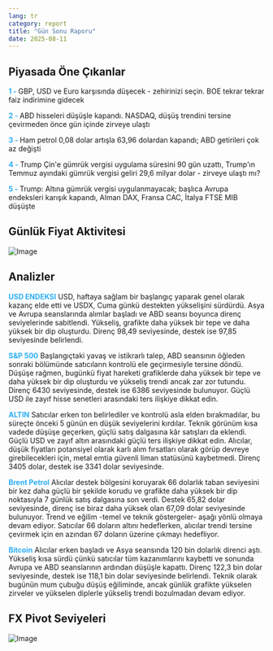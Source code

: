 ```yaml
---
lang: tr
category: report
title: "Gün Sonu Raporu"
date: 2025-08-11
---
```



<h2>Piyasada Öne Çıkanlar</h2>
<strong style="color: #2caef7;">1 - </strong> GBP, USD ve Euro karşısında düşecek - zehirinizi seçin. BOE tekrar tekrar faiz indirimine gidecek

<strong style="color: #2caef7;">2 - </strong> ABD hisseleri düşüşle kapandı. NASDAQ, düşüş trendini tersine çevirmeden önce gün içinde zirveye ulaştı

<strong style="color: #2caef7;">3 - </strong> Ham petrol 0,08 dolar artışla 63,96 dolardan kapandı; ABD getirileri çok az değişti


<strong style="color: #2caef7;">4 - </strong> Trump Çin'e gümrük vergisi uygulama süresini 90 gün uzattı, Trump'ın Temmuz ayındaki gümrük vergisi geliri 29,6 milyar dolar - zirveye ulaştı mı?

<strong style="color: #2caef7;">5 - </strong> Trump: Altına gümrük vergisi uygulanmayacak; başlıca Avrupa endeksleri karışık kapandı, Alman DAX, Fransa CAC, İtalya FTSE MIB düşüşte



<h2>Günlük Fiyat Aktivitesi</h2>
<img src="https://markleighedu.github.io/img/Aug-2025/11-Aug-2025/price.jpg" alt="Image"/>

<h2>Analizler</h2>
<strong style="color: #2caef7;">USD ENDEKSI</strong> USD, haftaya sağlam bir başlangıç yaparak genel olarak kazanç elde etti ve USDX, Cuma günkü destekten yükselişini sürdürdü. Asya ve Avrupa seanslarında alımlar başladı ve ABD seansı boyunca direnç seviyelerinde sabitlendi. Yükseliş, grafikte daha yüksek bir tepe ve daha yüksek bir dip oluşturdu. Direnç 98,49 seviyesinde, destek ise 97,85 seviyesinde belirlendi.

<strong style="color: #2caef7;">S&P 500</strong> Başlangıçtaki yavaş ve istikrarlı talep, ABD seansının öğleden sonraki bölümünde satıcıların kontrolü ele geçirmesiyle tersine döndü. Düşüşe rağmen, bugünkü fiyat hareketi grafiklerde daha yüksek bir tepe ve daha yüksek bir dip oluşturdu ve yükseliş trendi ancak zar zor tutundu. Direnç 6430 seviyesinde, destek ise 6386 seviyesinde bulunuyor. Güçlü USD ile zayıf hisse senetleri arasındaki ters ilişkiye dikkat edin.

<strong style="color: #2caef7;">ALTIN</strong> Satıcılar erken ton belirlediler ve kontrolü asla elden bırakmadılar, bu süreçte önceki 5 günün en düşük seviyelerini kırdılar. Teknik görünüm kısa vadede düşüşe geçerken, güçlü satış dalgasına kâr satışları da eklendi. Güçlü USD ve zayıf altın arasındaki güçlü ters ilişkiye dikkat edin. Alıcılar, düşük fiyatları potansiyel olarak karlı alım fırsatları olarak görüp devreye girebilecekleri için, metal emtia güvenli liman statüsünü kaybetmedi. Direnç 3405 dolar, destek ise 3341 dolar seviyesinde.

<strong style="color: #2caef7;">Brent Petrol</strong> Alıcılar destek bölgesini koruyarak 66 dolarlık taban seviyesini bir kez daha güçlü bir şekilde korudu ve grafikte daha yüksek bir dip noktasıyla 7 günlük satış dalgasına son verdi. Destek 65,82 dolar seviyesinde, direnç ise biraz daha yüksek olan 67,09 dolar seviyesinde bulunuyor. Trend ve eğilim -temel ve teknik göstergeler- aşağı yönlü olmaya devam ediyor. Satıcılar 66 doların altını hedeflerken, alıcılar trendi tersine çevirmek için en azından 67 doların üzerine çıkmayı hedefliyor.

<strong style="color: #2caef7;">Bitcoin</strong> Alıcılar erken başladı ve Asya seansında 120 bin dolarlık direnci aştı. Yükseliş kısa sürdü çünkü satıcılar tüm kazanımlarını kaybetti ve sonunda Avrupa ve ABD seanslarının ardından düşüşle kapattı. Direnç 122,3 bin dolar seviyesinde, destek ise 118,1 bin dolar seviyesinde belirlendi. Teknik olarak bugünün mum çubuğu düşüş eğiliminde, ancak günlük grafikte yükselen zirveler ve yükselen diplerle yükseliş trendi bozulmadan devam ediyor.



<h2>FX Pivot Seviyeleri</h2>
<img src="https://markleighedu.github.io/img/Aug-2025/11-Aug-2025/pivot.jpg" alt="Image"/>